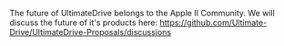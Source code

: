 The future of UltimateDrive belongs to the Apple II Community.
We will discuss the future of it's products here:
https://github.com/Ultimate-Drive/UltimateDrive-Proposals/discussions
